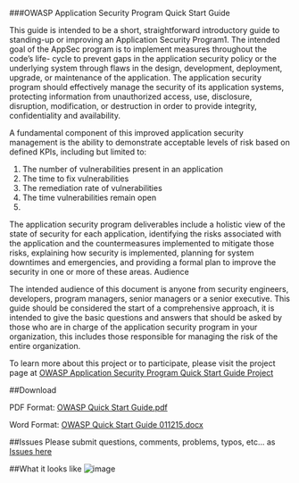 ###OWASP Application Security Program Quick Start Guide

This guide is intended to be a short, straightforward introductory guide to standing-up or improving an Application Security Program1. The intended goal of the AppSec program is to implement measures throughout the code’s life- cycle to prevent gaps in the application security policy or the underlying system through flaws in the design, development, deployment, upgrade, or maintenance of the application.
The application security program should effectively manage the security of its application systems, protecting information from unauthorized access, use, disclosure, disruption, modification, or destruction in order to provide integrity, confidentiality and availability.

A fundamental component of this improved application security management is the ability to demonstrate acceptable levels of risk based on defined KPIs, including but limited to:

1. The number of vulnerabilities present in an application
2. The time to fix vulnerabilities
3. The remediation rate of vulnerabilities
4. The time vulnerabilities remain open
5. 
The application security program deliverables include a holistic view of the state of security for each application, identifying the risks associated with the application and the countermeasures implemented to mitigate those risks, explaining how security is implemented, planning for system downtimes and emergencies, and providing a formal plan to improve the security in one or more of these areas.
Audience

The intended audience of this document is anyone from security engineers, developers, program managers, senior managers or a senior executive. This guide should be considered the start of a comprehensive approach, it is intended to give the basic questions and answers that should be asked by those who are in charge of the application security program in your organization, this includes those responsible for managing the risk of the entire organization.

To learn more about this project or to participate, please visit the project page at
[OWASP Application Security Program Quick Start Guide Project](https://www.owasp.org/index.php/OWASP_Application_Security_Program_Quick_Start_Guide_Project)

##Download

PDF Format: [OWASP Quick Start Guide.pdf](https://github.com/OWASP/Quick-Start-Guide/blob/master/OWASP%20Quick%20Start%20Guide.pdf?raw=true)

Word Format: [OWASP Quick Start Guide 011215.docx](https://github.com/OWASP/Quick-Start-Guide/blob/master/OWASP%20Quick%20Start%20Guide%20011215.docx)

##Issues
Please submit questions, comments, problems, typos, etc... as [Issues here](https://github.com/OWASP/Quick-Start-Guide/issues)


##What it looks like
![image](https://cloud.githubusercontent.com/assets/656739/5714046/34db0f7c-9abb-11e4-9a0d-3d6ca5e8d9c7.png)
